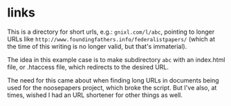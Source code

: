 # links
This is a directory for short urls, e.g.: `gnixl.com/l/abc`, pointing to
longer URLs like `http://www.foundingfathers.info/federalistpapers/` (which
at the time of this writing is no longer valid, but that's immaterial).

The idea in this example case is to make subdirectory `abc` with an index.html
file, or .htaccess file, which redirects to the desired URL.

The need for this came about when finding long URLs in documents being used
for the noosepapers project, which broke the script. But I've also, at times,
wished I had an URL shortener for other things as well.
